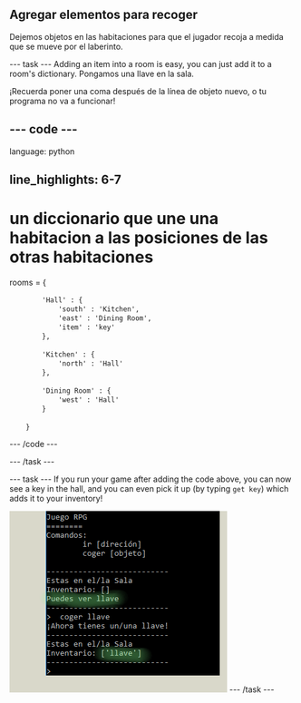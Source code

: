 ## Agregar elementos para recoger

Dejemos objetos en las habitaciones para que el jugador recoja a medida que se mueve por el laberinto.

\--- task \--- Adding an item into a room is easy, you can just add it to a room's dictionary. Pongamos una llave en la sala.

¡Recuerda poner una coma después de la línea de objeto nuevo, o tu programa no va a funcionar!

## \--- code \---

language: python

## line_highlights: 6-7

# un diccionario que une una habitacion a las posiciones de las otras habitaciones

rooms = {

            'Hall' : {
                'south' : 'Kitchen',
                'east' : 'Dining Room',
                'item' : 'key'
            },
    
            'Kitchen' : {
                'north' : 'Hall'
            },
    
            'Dining Room' : {
                'west' : 'Hall'
            }
    
        }
    

\--- /code \---

\--- /task \---

\--- task \--- If you run your game after adding the code above, you can now see a key in the hall, and you can even pick it up (by typing `get key`) which adds it to your inventory!

![captura de pantalla](images/rpg-key-test.png) \--- /task \---